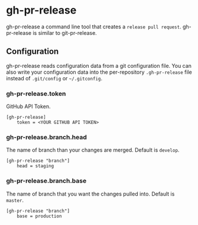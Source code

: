 # gh-pr-release

gh-pr-release a command line tool that creates a `release pull request`. gh-pr-release is similar to git-pr-release.

## Configuration

gh-pr-release reads configuration data from a git configuration file. You can also write your configuration data into the per-repository `.gh-pr-release` file instead of `.git/config` or `~/.gitconfig`.

### gh-pr-release.token

GitHub API Token.

```
[gh-pr-release]
    token = <YOUR GITHUB API TOKEN>
```

### gh-pr-release.branch.head

The name of branch than your changes are merged. Default is `develop`.

```
[gh-pr-release "branch"]
    head = staging
```

### gh-pr-release.branch.base

The name of branch that you want the changes pulled into. Default is `master`.

```
[gh-pr-release "branch"]
    base = production
```
